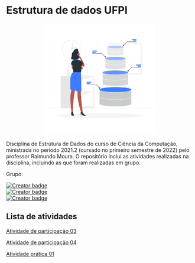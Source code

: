 # Estrutura de dados UFPI
 <p align="center">
    <img src="assets/cover-img.png" width="300">
</p>
 <p>Disciplina de Estrutura de Dados do curso de Ciência da Computação, ministrada no período 2021.2 (cursado no primeiro semestre de 2022) pelo professor Raimundo Moura. O repositório inclui as atividades realizadas na disciplina, incluindo as que foram realizadas em grupo.
 
 Grupo:
 <p style="display:flex; flex-direction:column;">
    <a href="https://github.com/Ellemaamorim"><img src="https://badgen.net/badge/icon/Ellem%20Almeida/pink?icon=github&label" alt="Creator badge" /></a>
    <a href="https://github.com/Pedroffda"><img src="https://badgen.net/badge/icon/Pedro%20Felipe/red?icon=github&label" alt="Creator badge" /></a>
    <a href="https://github.com/viniciusmra"><img src="https://badgen.net/badge/icon/Vinícius%20Alves/blue?icon=github&label" alt="Creator badge" /></a>
</p>
 
## Lista de atividades
[Atividade de participação 03](src/ap03)  

[Atividade de participação 04](src/ap04)

[Atividade prática 01](src/ap05)
